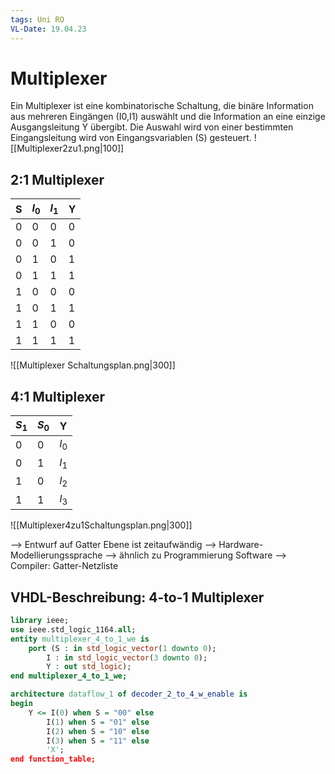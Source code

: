 ```yaml
---
tags: Uni RO
VL-Date: 19.04.23
---
```

# Multiplexer
Ein Multiplexer ist eine kombinatorische Schaltung, die binäre Information aus mehreren Eingängen (I0,I1) auswählt und die Information an eine einzige Ausgangsleitung Y übergibt. Die Auswahl wird von einer bestimmten Eingangsleitung wird von Eingangsvariablen (S) gesteuert.
![[Multiplexer2zu1.png|100]]
## 2:1 Multiplexer
| S   | $I_0$ | $I_1$ | Y   |
| --- | ----- | ----- | --- |
| 0   | 0     | 0     | 0   |
| 0   | 0     | 1     | 0   |
| 0   | 1     | 0     | 1   |
| 0   | 1     | 1     | 1   |
| 1   | 0     | 0     | 0   |
| 1   | 0     | 1     | 1   |
| 1   | 1     | 0     | 0   |
| 1   | 1     | 1     | 1   |

![[Multiplexer Schaltungsplan.png|300]]

## 4:1 Multiplexer
| $S_1$ | $S_0$ | Y     |
| ----- | ----- | ----- |
| 0     | 0     | $I_0$ |
| 0     | 1     | $I_1$ |
| 1     | 0     | $I_2$ |
| 1     | 1     | $I_3$      |

![[Multiplexer4zu1Schaltungsplan.png|300]]

--> Entwurf auf Gatter Ebene ist zeitaufwändig --> Hardware-Modellierungssprache --> ähnlich zu Programmierung Software --> Compiler: Gatter-Netzliste

## VHDL-Beschreibung: 4-to-1 Multiplexer
```VHDL
library ieee;
use ieee.std_logic_1164.all;
entity multiplexer_4_to_1_we is
	port (S : in std_logic_vector(1 downto 0);
		I : in std_logic_vector(3 downto 0);
		Y : out std_logic);
end multiplexer_4_to_1_we;

architecture dataflow_1 of decoder_2_to_4_w_enable is
begin
	Y <= I(0) when S = "00" else
		I(1) when S = "01" else
		I(2) when S = "10" else
		I(3) when S = "11" else
		'X';
end function_table;
```
